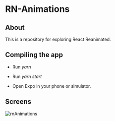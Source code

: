 # RN-Animations

## About

This is a repository for exploring React Reanimated.

## Compiling the app 

* Run _yarn_

* Run _yarn start_

* Open Expo in your phone or simulator.

## Screens 

![rnAnimations](https://user-images.githubusercontent.com/56320217/146575985-88eb43af-a12c-4f8c-b204-73e2e1d83a06.gif)
